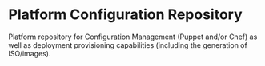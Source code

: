 # Platform Configuration Repository

Platform repository for Configuration Management (Puppet and/or Chef) as well as deployment provisioning capabilities (including the generation of ISO/images).
